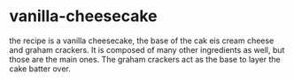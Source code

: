# vanilla-cheesecake

the recipe is a vanilla cheesecake, the base of the cak eis cream cheese and graham crackers. It is composed of many other ingredients as well, but those are the main ones. The graham crackers act as the base to layer the cake batter over.